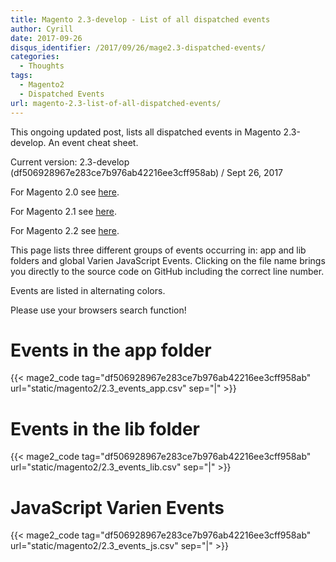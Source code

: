```yaml
---
title: Magento 2.3-develop - List of all dispatched events
author: Cyrill
date: 2017-09-26
disqus_identifier: /2017/09/26/mage2.3-dispatched-events/
categories:
  - Thoughts
tags:
  - Magento2
  - Dispatched Events
url: magento-2.3-list-of-all-dispatched-events/
---
```


This ongoing updated post, lists all dispatched events in Magento 2.3-develop. An event cheat sheet.

Current version: 2.3-develop (df506928967e283ce7b976ab42216ee3cff958ab) / Sept 26, 2017

For Magento 2.0 see [here](magento2-list-of-all-dispatched-events/).

For Magento 2.1 see [here](magento-2.1-list-of-all-dispatched-events/).

For Magento 2.2 see [here](magento-2.2-list-of-all-dispatched-events/).

<!--more-->

This page lists three different groups of events occurring in: app and lib folders
and global Varien JavaScript Events. Clicking on the file name brings you directly
to the source code on GitHub including the correct line number.

Events are listed in alternating colors.

Please use your browsers search function!

# Events in the app folder

{{< mage2_code tag="df506928967e283ce7b976ab42216ee3cff958ab" url="static/magento2/2.3_events_app.csv" sep="|" >}}

# Events in the lib folder

{{< mage2_code tag="df506928967e283ce7b976ab42216ee3cff958ab" url="static/magento2/2.3_events_lib.csv" sep="|" >}}

# JavaScript Varien Events

{{< mage2_code tag="df506928967e283ce7b976ab42216ee3cff958ab" url="static/magento2/2.3_events_js.csv" sep="|" >}}
